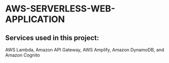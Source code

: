 # AWS-SERVERLESS-WEB-APPLICATION

## Services used in this project:
AWS Lambda, Amazon API Gateway, AWS Amplify, Amazon DynamoDB, and Amazon Cognito
